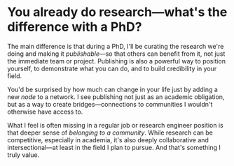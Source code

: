 # You already do research—what's the difference with a PhD?

The main difference is that during a PhD, I'll be curating the research we're doing and making it *publishable*—so that others can benefit from it, not just the immediate team or project. Publishing is also a powerful way to position yourself, to demonstrate what you can do, and to build credibility in your field.

You'd be surprised by how much can change in your life just by adding a new *node* to a network. I see publishing not just as an academic obligation, but as a way to create bridges—connections to communities I wouldn't otherwise have access to.

What I feel is often missing in a regular job or research engineer position is that deeper sense of *belonging to a community*. While research can be competitive, especially in academia, it's also deeply collaborative and intersectional—at least in the field I plan to pursue. And that's something I truly value.
